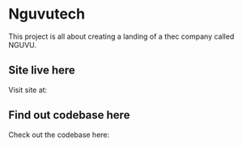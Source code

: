 # Nguvutech
This project is all about creating a landing of a thec company called NGUVU.

## Site live here
Visit site at: 

## Find out codebase here
Check out the codebase here: